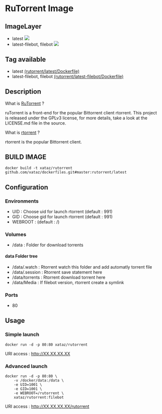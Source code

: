 # RuTorrent Image

## ImageLayer
* latest [![](https://badge.imagelayers.io/xataz/rutorrent:latest.svg)](https://imagelayers.io/?images=xataz/rutorrent:latest 'Get your own badge on imagelayers.io')
* latest-filebot, filebot [![](https://badge.imagelayers.io/xataz/rutorrent:filebot.svg)](https://imagelayers.io/?images=xataz/rutorrent:filebot 'Get your own badge on imagelayers.io')

## Tag available
* latest [(rutorrent/latest/Dockerfile)](https://github.com/xataz/dockerfiles/blob/master/rutorrent/latest/Dockerfile)
* latest-filebot, filebot [(rutorrent/latest-filebot/Dockerfile)](https://github.com/xataz/dockerfiles/blob/master/rutorrent/latest-filebot/Dockerfile)

## Description
What is [RuTorrent](https://github.com/Novik/ruTorrent) ?

ruTorrent is a front-end for the popular Bittorrent client rtorrent.
This project is released under the GPLv3 license, for more details, take a look at the LICENSE.md file in the source.

What is [rtorrent](https://github.com/rakshasa/rtorrent/) ?

rtorrent is the popular Bittorrent client.

## BUILD IMAGE

```shell
docker build -t xataz/rutorrent github.com/xataz/dockerfiles.git#master:rutorrent/latest
```

## Configuration
### Environments
* UID : Choose uid for launch rtorrent (default : 991)
* GID : Choose gid for launch rtorrent (default : 991)
* WEBROOT : (default : /)

### Volumes
* /data : Folder for download torrents

#### data Folder tree
* /data/.watch : Rtorrent watch this folder and add automatly torrent file
* /data/.session : Rtorrent save statement here
* /data/torrents : Rtorrent download torrent here
* /data/Media : If filebot version, rtorrent create a symlink 

### Ports
* 80

## Usage
### Simple launch
```shell
docker run -d -p 80:80 xataz/rutorrent
```
URI access : http://XX.XX.XX.XX

### Advanced launch
```shell
docker run -d -p 80:80 \
	-v /docker/data:/data \ 
	-e UID=1001 \
	-e GID=1001 \
    -e WEBROOT=/rutorrent \
	xataz/rutorrent:filebot
```
URI access : http://XX.XX.XX.XX/rutorrent
